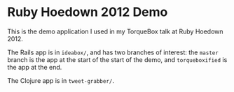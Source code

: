 # Ruby Hoedown 2012 Demo

This is the demo application I used in my TorqueBox talk at Ruby Hoedown 2012.

The Rails app is in `ideabox/`, and has two branches of interest:
the `master` branch is the app at the start of the start of the demo,
and `torqueboxified` is the app at the end.

The Clojure app is in `tweet-grabber/`.
